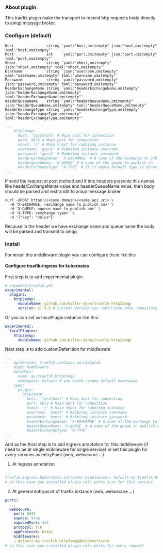 ### About plugin
This traefik plugin make the transport to resend http requests body directly to amqp message broker. 
### Configure (default)
    Host               string `yaml:"host,omitempty" json:"host,omitempty" toml:"host,omitempty"`
	Port               int    `yaml:"port,omitempty" json:"port,omitempty" toml:"port,omitempty"`
	Vhost              string `yaml:"vhost,omitempty" json:"vhost,omitempty" toml:"vhost,omitempty"`
	Username           string `json:"username,omitempty" yaml:"username,omitempty" toml:"username,omitempty"`
	Password           string `yaml:"password,omitempty" json:"password,omitempty" toml:"password,omitempty"`
	HeaderExchangeName string `yaml:"headerExchangeName,omitempty" json:"headerExchangeName,omitempty" toml:"headerExchangeName,omitempty"`
	HeaderQueueName    string `yaml:"headerQueueName,omitempty" json:"headerQueueName,omitempty" toml:"headerQueueName,omitempty"`
	HeaderExchangeType string `yaml:"headerExchangeType,omitempty" json:"headerExchangeType,omitempty" toml:"headerExchangeType,omitempty"`

```yaml
...
    http2amqp:
      host: 'localhost' # Main host for connection
      port: 5672 # Main port for connection
      vhost: '/' # Main vhost for rabbitmq instance
      username: 'guest' # Rabbitmq instance username
      password: 'guest' # Rabbitmq instance password
      headerExchangeName: 'X-EXCHANGE' # A name of the exchange to publish on
      headerQueueName: 'X-QUEUE' # A name of the queue to publish on
      headerExchangeType: 'X-TYPE' # If is empty default type is direct
...
```
If send the request at post method and if into headers presents this names like headerExchangeName value and headerQueueName value, then body should be parsed and restranslit to amqp message broker
```shell
curl -XPOST https://<some domain>/<some api uri> \
  -H 'X-EXCHANGE: <exchange name to publish on>' \
  -H 'X-QUEUE: <queue name to publish on>' \
  -H 'X-TYPE: <exchange type>' \
  -d '{"key": "value"}'
```
Because in the header we have exchange name and queue name the body will be parsed and transmit to amqp

### Install
For install this middleware plugin you can configure them like this

#### Configure traefik-ingress for kubernates
First step is to add experimental plugin
```yaml
# anywhere/traefik.yml
experimental:
  plugins:
    http2amqp:
      moduleName: github.com/killer-djon/traefik-http2amqp
      version: v1.0.0 # Current version you could view into repository
```
Or you can set as localPlugin instance like this:
```yaml
experimental:
  localPlugins:
    http2amqp:
      moduleName: github.com/killer-djon/traefik-http2amqp
```
Next step is to add customDefenition for middleware
```yaml
...
-   apiVersion: traefik.containo.us/v1alpha1
    kind: Middleware
    metadata:
      name: my-traefik-http2amqp
      namespace: default # you could rename default namespace
    spec:
      plugin:
        http2amqp:
          host: 'localhost' # Main host for connection
          port: 5672 # Main port for connection
          vhost: '/' # Main vhost for rabbitmq instance
          username: 'guest' # Rabbitmq instance username
          password: 'guest' # Rabbitmq instance password
          headerExchangeName: 'X-EXCHANGE' # A name of the exchange to publish on
          headerQueueName: 'X-QUEUE' # A name of the queue to publish on
          headerExchangeType: 'X-TYPE'
...
```
And as the third step is to add ingress annotation for this middleware (if need to be at single middleware for single service) or set this plugin for avery services as entryPoint (web, websecure ...)
1. At ingress annotation
```yaml
...
traefik.ingress.kubernetes.io/router.middlewares: default-my-traefik-http2amqp@kubernetescrd
# in this case you installed plugin will works just for this service
```
2. At general entrypoint of traefik instance (web, websecure ...)
```yaml
ports:
  ...
  websecure:
    port: 8443
    expose: true
    exposedPort: 443
    protocol: TCP
    appProtocol: https
    middlewares:
    - default-my-traefik-http2amqp@kubernetescrd
# in this case you installed plugin will works for every request
```
